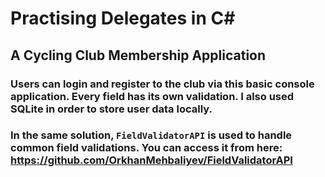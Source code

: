 # Practising Delegates in C#

## A Cycling Club Membership Application

### Users can login and register to the club via this basic console application. Every field has its own validation. I also used SQLite in order to store user data locally. 
### In the same solution, `FieldValidatorAPI` is used to handle common field validations. You can access it from here: https://github.com/OrkhanMehbaliyev/FieldValidatorAPI
